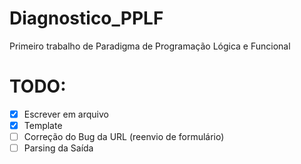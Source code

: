 # Diagnostico_PPLF
Primeiro trabalho de Paradigma de Programação Lógica e Funcional

# TODO:
- [X] Escrever em arquivo
- [X] Template
- [ ] Correção do Bug da URL (reenvio de formulário)
- [ ] Parsing da Saída
